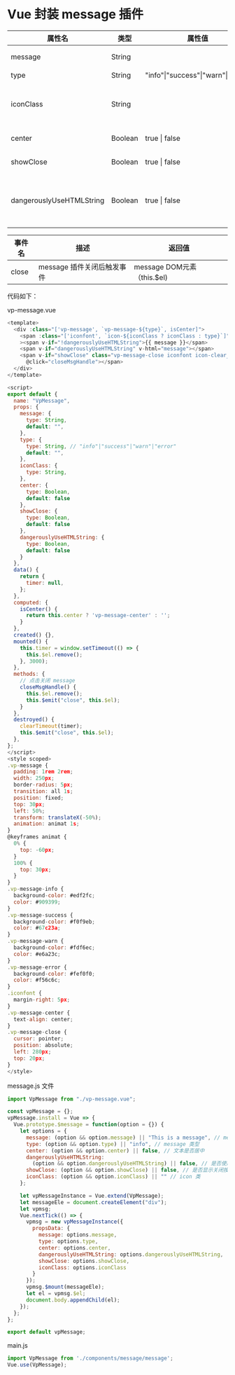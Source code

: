 # Vue 封装 message 插件

| 属性名                   | 类型    | 属性值                             | 描述                           | 默认值              |
| ------------------------ | ------- | ---------------------------------- | ------------------------------ | ------------------- |
| message                  | String  |                                    | 消息提示文本                   | "This is a message" |
| type                     | String  | "info"\|"success"\|"warn"\|"error" | 消息类型                       | "info"              |
| iconClass                | String  |                                    | 自定义提示文本前面的 icon 类   | ""                  |
| center                   | Boolean | true \| false                      | 文本是否居中                   | false               |
| showClose                | Boolean | true \| false                      | 是否显示关闭按钮               | false               |
| dangerouslyUseHTMLString | Boolean | true \| false                      | message 属性是否支持 HTML 文本 | false               |

| 事件名 | 描述                       | 返回值                     |
| ------ | -------------------------- | -------------------------- |
| close  | message 插件关闭后触发事件 | message DOM元素（this.$el) |

 代码如下：

vp-message.vue
```javascript
<template>
  <div :class="['vp-message', `vp-message-${type}`, isCenter]">
    <span :class="['iconfont', `icon-${iconClass ? iconClass : type}`]"></span
    ><span v-if="!dangerouslyUseHTMLString">{{ message }}</span>
    <span v-if="dangerouslyUseHTMLString" v-html="message"></span>
    <span v-if="showClose" class="vp-message-close iconfont icon-clear_circle_outlined"
      @click="closeMsgHandle"></span>
  </div>
</template>

<script>
export default {
  name: "VpMessage",
  props: {
    message: {
      type: String,
      default: "",
    },
    type: {
      type: String, // "info"|"success"|"warn"|"error"
      default: "",
    },
    iconClass: {
      type: String,
    },
    center: {
      type: Boolean,
      default: false
    },
    showClose: {
      type: Boolean,
      default: false
    },
    dangerouslyUseHTMLString: {
      type: Boolean,
      default: false
    }
  },
  data() {
    return {
      timer: null,
    };
  },
  computed: {
    isCenter() {
      return this.center ? 'vp-message-center' : '';
    }
  },
  created() {},
  mounted() {
    this.timer = window.setTimeout(() => {
      this.$el.remove();
    }, 3000);
  },
  methods: {
    // 点击关闭 message
    closeMsgHandle() {
      this.$el.remove();
      this.$emit("close", this.$el);
    }
  },
  destroyed() {
    clearTimeout(timer);
    this.$emit("close", this.$el);
  },
};
</script>
<style scoped>
.vp-message {
  padding: 1rem 2rem;
  width: 250px;
  border-radius: 5px;
  transition: all 1s;
  position: fixed;
  top: 30px;
  left: 50%;
  transform: translateX(-50%);
  animation: animat 1s;
}
@keyframes animat {
  0% {
    top: -60px;
  }
  100% {
    top: 30px;
  }
}
.vp-message-info {
  background-color: #edf2fc;
  color: #909399;
}
.vp-message-success {
  background-color: #f0f9eb;
  color: #67c23a;
}
.vp-message-warn {
  background-color: #fdf6ec;
  color: #e6a23c;
}
.vp-message-error {
  background-color: #fef0f0;
  color: #f56c6c;
}
.iconfont {
  margin-right: 5px;
}
.vp-message-center {
  text-align: center;
}
.vp-message-close {
  cursor: pointer;
  position: absolute;
  left: 280px;
  top: 20px;
}
</style>
```
message.js 文件

```javascript
import VpMessage from "./vp-message.vue";

const vpMessage = {};
vpMessage.install = Vue => {
  Vue.prototype.$message = function(option = {}) {
    let options = {
      message: (option && option.message) || "This is a message", // message 显示文本
      type: (option && option.type) || "info", // message 类型
      center: (option && option.center) || false, // 文本是否居中
      dangerouslyUseHTMLString:
        (option && option.dangerouslyUseHTMLString) || false, // 是否使用 HTML 文本
      showClose: (option && option.showClose) || false, // 是否显示关闭按钮
      iconClass: (option && option.iconClass) || "" // icon 类
    };

    let vpMessageInstance = Vue.extend(VpMessage);
    let messageEle = document.createElement("div");
    let vpmsg;
    Vue.nextTick(() => {
      vpmsg = new vpMessageInstance({
        propsData: {
          message: options.message,
          type: options.type,
          center: options.center,
          dangerouslyUseHTMLString: options.dangerouslyUseHTMLString,
          showClose: options.showClose,
          iconClass: options.iconClass
        }
      });
      vpmsg.$mount(messageEle);
      let el = vpmsg.$el;
      document.body.appendChild(el);
    });
  };
};

export default vpMessage;

```
main.js

```javascript
import VpMessage from './components/message/message';
Vue.use(VpMessage);
```
